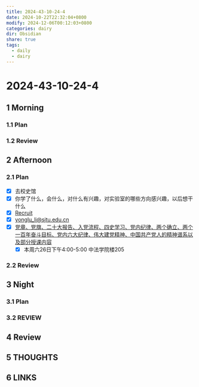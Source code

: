 ```yaml
---
title: 2024-43-10-24-4
date: 2024-10-22T22:32:04+0800
modify: 2024-12-06T00:12:03+0800
categories: dairy
dir: Obsidian
share: true
tags:
  - daily
  - dairy
---
```


# 2024-43-10-24-4

## 1 Morning

### 1.1 Plan

### 1.2 Review

## 2 Afternoon

### 2.1 Plan

- [x] 去校史馆
- [x] 你学了什么，会什么，对什么有兴趣，对实验室的哪些方向感兴趣，以后想干什么
- [x] [Recruit](https://mvig-rhos.com/recruit)
- [x] yonglu_li@sjtu.edu.cn
- [x] [党章、党旗、二十大报告、入党流程、四史学习、党内纪律、两个确立、两个一百年奋斗目标、党内六大纪律、伟大建党精神、中国共产党人的精神谱系以及部分授课内容](%E5%85%9A%E7%AB%A0%E3%80%81%E5%85%9A%E6%97%97%E3%80%81%E4%BA%8C%E5%8D%81%E5%A4%A7%E6%8A%A5%E5%91%8A%E3%80%81%E5%85%A5%E5%85%9A%E6%B5%81%E7%A8%8B%E3%80%81%E5%9B%9B%E5%8F%B2%E5%AD%A6%E4%B9%A0%E3%80%81%E5%85%9A%E5%86%85%E7%BA%AA%E5%BE%8B%E3%80%81%E4%B8%A4%E4%B8%AA%E7%A1%AE%E7%AB%8B%E3%80%81%E4%B8%A4%E4%B8%AA%E4%B8%80%E7%99%BE%E5%B9%B4%E5%A5%8B%E6%96%97%E7%9B%AE%E6%A0%87%E3%80%81%E5%85%9A%E5%86%85%E5%85%AD%E5%A4%A7%E7%BA%AA%E5%BE%8B%E3%80%81%E4%BC%9F%E5%A4%A7%E5%BB%BA%E5%85%9A%E7%B2%BE%E7%A5%9E%E3%80%81%E4%B8%AD%E5%9B%BD%E5%85%B1%E4%BA%A7%E5%85%9A%E4%BA%BA%E7%9A%84%E7%B2%BE%E7%A5%9E%E8%B0%B1%E7%B3%BB%E4%BB%A5%E5%8F%8A%E9%83%A8%E5%88%86%E6%8E%88%E8%AF%BE%E5%86%85%E5%AE%B9.md)
	- [x] 本周六26日下午4:00-5:00 中法学院楼205

### 2.2 Review

## 3 Night

### 3.1 Plan

### 3.2 REVIEW

## 4 Review

## 5 THOUGHTS

## 6 LINKS